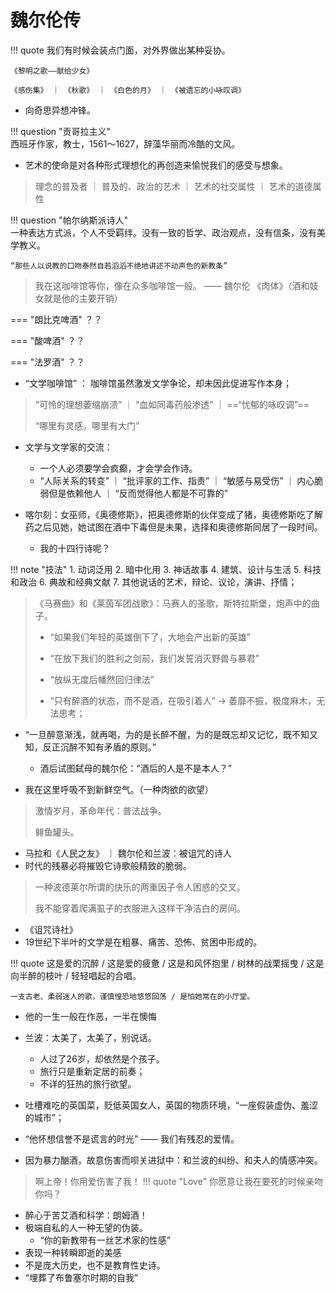 # 魏尔伦传


!!! quote 
    我们有时候会装点门面，对外界做出某种妥协。

    《黎明之歌——献给少女》

    《感伤集》 ｜ 《秋歌》 ｜ 《白色的月》 ｜ 《被遗忘的小咏叹调》


- 向奇思异想冲锋。

!!! question "贡哥拉主义"  
    西班牙作家，教士，1561～1627，辞藻华丽而冷酷的文风。

- 艺术的使命是对各种形式理想化的再创造来愉悦我们的感受与想象。
> 理念的普及者 ｜ 普及的、政治的艺术 ｜ 艺术的社交属性 ｜ 艺术的道德属性

!!! question "帕尔纳斯派诗人"  
    一种表达方式派，个人不受羁绊。没有一致的哲学、政治观点，没有信条，没有美学教义。

    “那些人以说教的口吻泰然自若滔滔不绝地讲述不动声色的新教条”


> 我在这咖啡馆等你，像在众多咖啡馆一般。 —— 魏尔伦 《肉体》（酒和妓女就是他的主要开销）
>

=== "朗比克啤酒"
    ？？

=== "酸啤酒"
    ？？

=== "法罗酒"
    ？？

- “文学咖啡馆” ： 咖啡馆虽然激发文学争论，却未因此促进写作本身；
> “可怜的理想萎缩崩溃” ｜ “血如同毒药般渗透” ｜ ==“忧郁的咏叹调”==
>
> “哪里有灵感，哪里有大门”

- 文学与文学家的交流：
    - 一个人必须要学会疯癫，才会学会作诗。
    - “人际关系的转变” ｜ “批评家的工作、指责” ｜ “敏感与易受伤” ｜ 内心脆弱但是依赖他人 ｜ “反而觉得他人都是不可靠的”


- 喀尔刻：女巫师，《奥德修斯》，把奥德修斯的伙伴变成了猪，奥德修斯吃了解药之后见她，她试图在酒中下毒但是未果，选择和奥德修斯同居了一段时间。
    - 我的十四行诗呢？

!!! note "技法"
    1. 动词泛用
    2. 暗中化用
    3. 神话故事
    4. 建筑、设计与生活
    5. 科技和政治
    6. 典故和经典文献
    7. 其他说话的艺术，辩论、议论，演讲、抒情；

> 《马赛曲》和《莱茵军团战歌》：马赛人的圣歌，斯特拉斯堡，炮声中的曲子。
>
> - “如果我们年轻的英雄倒下了，大地会产出新的英雄”
>
> - “在放下我们的胜利之剑前，我们发誓消灭野兽与暴君”
>
> - “放纵无度后幡然回归律法”
>
> - “只有醉酒的状态，而不是酒，在吸引着人” -> 萎靡不振，极度麻木，无法思考；

- “一旦醉意渐浅，就再喝，为的是长醉不醒，为的是既忘却又记忆，既不知又知，反正沉醉不知有矛盾的原则。”
    - 酒后试图弑母的魏尔伦：“酒后的人是不是本人？”


- 我在这里呼吸不到新鲜空气。（一种肉欲的欲望）
> 激情岁月，革命年代：普法战争。
>
> 鲱鱼罐头。
- 马拉和《人民之友》 ｜ 魏尔伦和兰波：被诅咒的诗人
- 时代的残暴必将摧毁它诗歌般精致的脆弱。
> 一种波德莱尔所谓的快乐的两重因子令人困惑的交叉。
>
> 我不能穿着爬满虱子的衣服进入这样干净洁白的房间。

- 《诅咒诗社》
- 19世纪下半叶的文学是在粗暴、痛苦、恐怖、贫困中形成的。


!!! quote 
    这是爱的沉醉  /  这是爱的疲惫  /  这是和风怀抱里  /  树林的战栗摇曳  /  这是向半醉的枝叶  /  轻轻唱起的合唱。

    一支古老、柔弱迷人的歌，谨慎惶恐地悠悠回荡 / 是怕她常在的小厅堂。

- 他的一生一般在作恶，一半在懊悔


- 兰波：太美了，太美了，别说话。
    - 人过了26岁，却依然是个孩子。
    - 旅行只是重新定居的前奏；
    - 不详的狂热的旅行欲望。

- 吐槽难吃的英国菜，贬低英国女人，英国的物质环境，“一座假装虚伪、羞涩的城市”；
- “他怀想信誉不是谎言的时光” —— 我们有残忍的爱情。
- 因为暴力酗酒，故意伤害而呗关进狱中：和兰波的纠纷、和夫人的情感冲突。


> 啊上帝！你用爱伤害了我！
!!! quote "Love"
    你愿意让我在要死的时候亲吻你吗？


- 醉心于苦艾酒和科学：朗姆酒！
- 极端自私的人一种无望的伪装。
    - “你的新教带有一丝艺术家的性感”
- 表现一种转瞬即逝的美感
- 不是庞大历史，也不是教育性史诗。
- “埋葬了布鲁塞尔时期的自我”